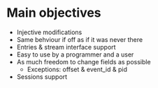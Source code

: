 # Main objectives

- Injective modifications
- Same behviour if off as if it was never there
- Entries & stream interface support
- Easy to use by a programmer and a user
- As much freedom to change fields as possible
  - Exceptions: offset & event_id & pid
- Sessions support